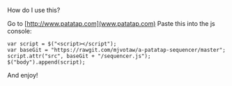 How do I use this?

Go to [http://www.patatap.com](www.patatap.com)
Paste this into the js console:
```
var script = $("<script></script");
var baseGit = "https://rawgit.com/mjvotaw/a-patatap-sequencer/master";
script.attr("src", baseGit + "/sequencer.js");
$("body").append(script);
```
And enjoy!